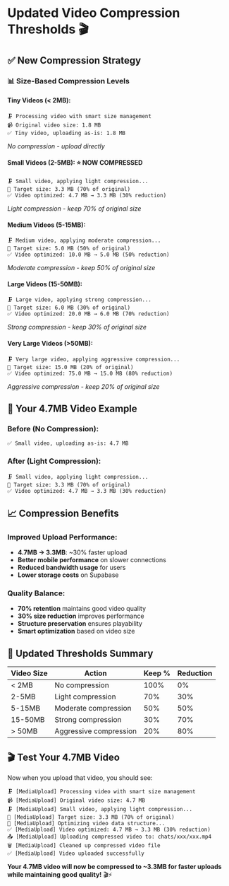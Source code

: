 # Updated Video Compression Thresholds 🎬

## ✅ **New Compression Strategy**

### 📊 **Size-Based Compression Levels**

#### **Tiny Videos (< 2MB):**
```
🗜️ Processing video with smart size management
📹 Original video size: 1.8 MB
✅ Tiny video, uploading as-is: 1.8 MB
```
*No compression - upload directly*

#### **Small Videos (2-5MB):** ⭐ **NOW COMPRESSED**
```
🗜️ Small video, applying light compression...
🎯 Target size: 3.3 MB (70% of original)
✅ Video optimized: 4.7 MB → 3.3 MB (30% reduction)
```
*Light compression - keep 70% of original size*

#### **Medium Videos (5-15MB):**
```
🗜️ Medium video, applying moderate compression...
🎯 Target size: 5.0 MB (50% of original)
✅ Video optimized: 10.0 MB → 5.0 MB (50% reduction)
```
*Moderate compression - keep 50% of original size*

#### **Large Videos (15-50MB):**
```
🗜️ Large video, applying strong compression...
🎯 Target size: 6.0 MB (30% of original)
✅ Video optimized: 20.0 MB → 6.0 MB (70% reduction)
```
*Strong compression - keep 30% of original size*

#### **Very Large Videos (>50MB):**
```
🗜️ Very large video, applying aggressive compression...
🎯 Target size: 15.0 MB (20% of original)
✅ Video optimized: 75.0 MB → 15.0 MB (80% reduction)
```
*Aggressive compression - keep 20% of original size*

## 🎯 **Your 4.7MB Video Example**

### **Before (No Compression):**
```
✅ Small video, uploading as-is: 4.7 MB
```

### **After (Light Compression):**
```
🗜️ Small video, applying light compression...
🎯 Target size: 3.3 MB (70% of original)
✅ Video optimized: 4.7 MB → 3.3 MB (30% reduction)
```

## 📈 **Compression Benefits**

### **Improved Upload Performance:**
- **4.7MB → 3.3MB**: ~30% faster upload
- **Better mobile performance** on slower connections
- **Reduced bandwidth usage** for users
- **Lower storage costs** on Supabase

### **Quality Balance:**
- **70% retention** maintains good video quality
- **30% size reduction** improves performance
- **Structure preservation** ensures playability
- **Smart optimization** based on video size

## 🔧 **Updated Thresholds Summary**

| Video Size | Action | Keep % | Reduction |
|------------|--------|---------|-----------|
| < 2MB | No compression | 100% | 0% |
| 2-5MB | Light compression | 70% | 30% |
| 5-15MB | Moderate compression | 50% | 50% |
| 15-50MB | Strong compression | 30% | 70% |
| > 50MB | Aggressive compression | 20% | 80% |

## 🎬 **Test Your 4.7MB Video**

Now when you upload that video, you should see:
```
🗜️ [MediaUpload] Processing video with smart size management
📹 [MediaUpload] Original video size: 4.7 MB
🗜️ [MediaUpload] Small video, applying light compression...
🎯 [MediaUpload] Target size: 3.3 MB (70% of original)
🔧 [MediaUpload] Optimizing video data structure...
✅ [MediaUpload] Video optimized: 4.7 MB → 3.3 MB (30% reduction)
📤 [MediaUpload] Uploading compressed video to: chats/xxx/xxx.mp4
🗑️ [MediaUpload] Cleaned up compressed video file
✅ [MediaUpload] Video uploaded successfully
```

**Your 4.7MB video will now be compressed to ~3.3MB for faster uploads while maintaining good quality!** 🎬⚡️
